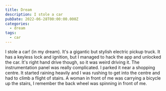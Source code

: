 ```yaml
---
title: Dream
description: I stole a car
pubDate: 2022-06-28T00:00:00.000Z
categories:
  - dream
tags:
  - car
---
```


I stole a car! (in my dream). It's a gigantic but stylish electric pickup truck. It has a keyless lock and ignition, but I managed to hack the app and unlocked the car. It's right hand drive though, so it was weird driving it. The instrumentation panel was really complicated. I parked it near a shopping centre. It started raining heavily and I was rushing to get into the centre and had to climb a flight of stairs. A woman in front of me was carrying a bicycle up the stairs, I remember the back wheel was spinning in front of me.
